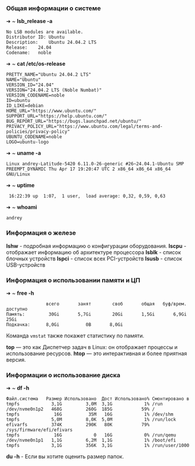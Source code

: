 
### Общая информации о системе

➜ ~ **lsb_release -a** 
```
No LSB modules are available.
Distributor ID:	Ubuntu
Description:	Ubuntu 24.04.2 LTS
Release:	24.04
Codename:	noble
```

➜  ~ **cat /etc/os-release** 
```
PRETTY_NAME="Ubuntu 24.04.2 LTS"
NAME="Ubuntu"
VERSION_ID="24.04"
VERSION="24.04.2 LTS (Noble Numbat)"
VERSION_CODENAME=noble
ID=ubuntu
ID_LIKE=debian
HOME_URL="https://www.ubuntu.com/"
SUPPORT_URL="https://help.ubuntu.com/"
BUG_REPORT_URL="https://bugs.launchpad.net/ubuntu/"
PRIVACY_POLICY_URL="https://www.ubuntu.com/legal/terms-and-policies/privacy-policy"
UBUNTU_CODENAME=noble
LOGO=ubuntu-logo
```

➜  ~ **uname -a** 
```
Linux andrey-Latitude-5420 6.11.0-26-generic #26~24.04.1-Ubuntu SMP PREEMPT_DYNAMIC Thu Apr 17 19:20:47 UTC 2 x86_64 x86_64 x86_64 GNU/Linux
```

➜  ~ **uptime** 
```
 16:22:39 up  1:07,  1 user,  load average: 0,32, 0,59, 0,63
```

➜  ~ **whoami** 
```
andrey
```


### Информация о железе

**lshw** - подробная информацию о конфигурации оборудования.
**lscpu** - отображает информацию об архитектуре процессора
**lsblk** - список блочных устройств
**lspci** - список всех PCI-устройств
**lsusb** - список USB-устройств

### Информация о использовании памяти и ЦП

➜  ~ **free -h**
```
			   всего       занят        своб       общая   буф/врем.    доступно
Память:         30Gi       5,7Gi        20Gi       1,5Gi       6,9Gi        25Gi
Подкачка:      8,0Gi          0B       8,0Gi
```
Команда `vmstat` также покажет статистику по памяти.

**top** — это как Диспетчер задач в Linux: он отображает процессы и использование ресурсов. 
**htop** — это интерактивная и более приятная версия.

### Информации о использование диска

➜  ~ **df -h**        
```
Файл.система   Размер Использовано  Дост Использовано% Cмонтировано в
tmpfs            3,1G         3,0M  3,1G            1% /run
/dev/nvme0n1p2   468G         260G  185G           59% /
tmpfs             16G          35M   16G            1% /dev/shm
tmpfs            5,0M         8,0K  5,0M            1% /run/lock
efivarfs         374K         290K   80K           79% /sys/firmware/efi/efivars
tmpfs             16G            0   16G            0% /run/qemu
/dev/nvme0n1p1   1,1G         6,2M  1,1G            1% /boot/efi
tmpfs            3,1G         356K  3,1G            1% /run/user/1000
```

**du -h** - Если вы хотите оценить размер папок.